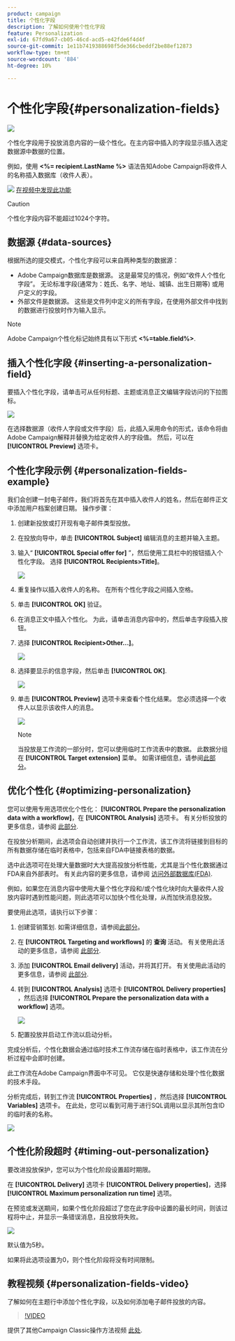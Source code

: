 ```yaml
---
product: campaign
title: 个性化字段
description: 了解如何使用个性化字段
feature: Personalization
exl-id: 67fd9a67-cb05-46cd-acd5-e42fde6f4d4f
source-git-commit: 1e11b7419388698f5de366cbeddf2be88ef12873
workflow-type: tm+mt
source-wordcount: '884'
ht-degree: 10%

---
```


# 个性化字段{#personalization-fields}

![](../../assets/common.svg)

个性化字段用于投放消息内容的一级个性化。在主内容中插入的字段显示插入选定数据源中数据的位置。

例如，使用 **&lt;%= recipient.LastName %>** 语法告知Adobe Campaign将收件人的名称插入数据库（收件人表）。

![](assets/do-not-localize/how-to-video.png) [在视频中发现此功能](#personalization-fields-video)

>[!CAUTION]
>
>个性化字段内容不能超过1024个字符。

## 数据源 {#data-sources}

根据所选的提交模式，个性化字段可以来自两种类型的数据源：

* Adobe Campaign数据库是数据源。 这是最常见的情况，例如“收件人个性化字段”。 无论标准字段(通常为：姓氏、名字、地址、城镇、出生日期等) 或用户定义的字段。
* 外部文件是数据源。 这些是文件列中定义的所有字段，在使用外部文件中找到的数据进行投放时作为输入显示。

>[!NOTE]
>
>Adobe Campaign个性化标记始终具有以下形式 **&lt;%=table.field%>**.

## 插入个性化字段 {#inserting-a-personalization-field}

要插入个性化字段，请单击可从任何标题、主题或消息正文编辑字段访问的下拉图标。

![](assets/s_ncs_user_add_custom_field.png)

在选择数据源（收件人字段或文件字段）后，此插入采用命令的形式，该命令将由Adobe Campaign解释并替换为给定收件人的字段值。 然后，可以在 **[!UICONTROL Preview]** 选项卡。

## 个性化字段示例 {#personalization-fields-example}

我们会创建一封电子邮件，我们将首先在其中插入收件人的姓名，然后在邮件正文中添加用户档案创建日期。 操作步骤：

1. 创建新投放或打开现有电子邮件类型投放。
1. 在投放向导中，单击 **[!UICONTROL Subject]** 编辑消息的主题并输入主题。
1. 输入“ **[!UICONTROL Special offer for]** ”，然后使用工具栏中的按钮插入个性化字段。 选择 **[!UICONTROL Recipients>Title]**。

   ![](assets/s_ncs_user_insert_custom_field.png)

1. 重复操作以插入收件人的名称。 在所有个性化字段之间插入空格。
1. 单击 **[!UICONTROL OK]** 验证。
1. 在消息正文中插入个性化。 为此，请单击消息内容中的，然后单击字段插入按钮。
1. 选择 **[!UICONTROL Recipient>Other...]**。

   ![](assets/s_ncs_user_insert_custom_field_b.png)

1. 选择要显示的信息字段，然后单击 **[!UICONTROL OK]**.

   ![](assets/s_ncs_user_insert_custom_field_c.png)

1. 单击 **[!UICONTROL Preview]** 选项卡来查看个性化结果。 您必须选择一个收件人以显示该收件人的消息。

   ![](assets/s_ncs_user_insert_custom_field_d.png)

   >[!NOTE]
   >
   >当投放是工作流的一部分时，您可以使用临时工作流表中的数据。 此数据分组在 **[!UICONTROL Target extension]** 菜单。 如需详细信息，请参阅[此部分](../../workflow/using/data-life-cycle.md#target-data)。

## 优化个性化 {#optimizing-personalization}

您可以使用专用选项优化个性化： **[!UICONTROL Prepare the personalization data with a workflow]**，在 **[!UICONTROL Analysis]** 选项卡。 有关分析投放的更多信息，请参阅 [此部分](steps-validating-the-delivery.md#analyzing-the-delivery).

在投放分析期间，此选项会自动创建并执行一个工作流，该工作流将链接到目标的所有数据存储在临时表格中，包括来自FDA中链接表格的数据。

选中此选项可在处理大量数据时大大提高投放分析性能，尤其是当个性化数据通过FDA来自外部表时。 有关此内容的更多信息，请参阅 [访问外部数据库(FDA)](../../installation/using/about-fda.md).

例如，如果您在消息内容中使用大量个性化字段和/或个性化块时向大量收件人投放内容时遇到性能问题，则此选项可以加快个性化处理，从而加快消息投放。

要使用此选项，请执行以下步骤：

1. 创建营销策划. 如需详细信息，请参阅[此部分](../../campaign/using/setting-up-marketing-campaigns.md#creating-a-campaign)。
1. 在 **[!UICONTROL Targeting and workflows]** 的 **查询** 活动。 有关使用此活动的更多信息，请参阅 [此部分](../../workflow/using/query.md).
1. 添加 **[!UICONTROL Email delivery]** 活动，并将其打开。 有关使用此活动的更多信息，请参阅 [此部分](../../workflow/using/delivery.md).
1. 转到 **[!UICONTROL Analysis]** 选项卡 **[!UICONTROL Delivery properties]** ，然后选择 **[!UICONTROL Prepare the personalization data with a workflow]** 选项。

   ![](assets/perso_optimization.png)

1. 配置投放并启动工作流以启动分析。

完成分析后，个性化数据会通过临时技术工作流存储在临时表格中，该工作流在分析过程中会即时创建。

此工作流在Adobe Campaign界面中不可见。 它仅是快速存储和处理个性化数据的技术手段。

分析完成后，转到工作流 **[!UICONTROL Properties]** ，然后选择 **[!UICONTROL Variables]** 选项卡。 在此处，您可以看到可用于进行SQL调用以显示其所包含ID的临时表的名称。

![](assets/perso_optimization_temp_table.png)

## 个性化阶段超时 {#timing-out-personalization}

要改进投放保护，您可以为个性化阶段设置超时期限。

在 **[!UICONTROL Delivery]** 选项卡 **[!UICONTROL Delivery properties]**，选择 **[!UICONTROL Maximum personalization run time]** 选项。

在预览或发送期间，如果个性化阶段超过了您在此字段中设置的最长时间，则该过程将中止，并显示一条错误消息，且投放将失败。

![](assets/perso_time-out.png)

默认值为5秒。

如果将此选项设置为0，则个性化阶段将没有时间限制。

## 教程视频 {#personalization-fields-video}

了解如何在主题行中添加个性化字段，以及如何添加电子邮件投放的内容。

>[!VIDEO](https://video.tv.adobe.com/v/24925?quality=12)

提供了其他Campaign Classic操作方法视频 [此处](https://experienceleague.adobe.com/docs/campaign-classic-learn/tutorials/overview.html?lang=zh-Hans).
